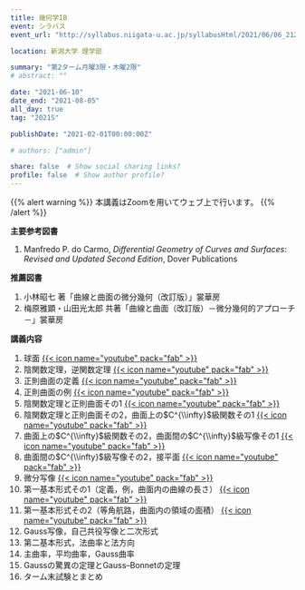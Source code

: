```yaml
---
title: 幾何学IB
event: シラバス
event_url: "http://syllabus.niigata-u.ac.jp/syllabusHtml/2021/06/06_212S1526_ja_JP.html"

location: 新潟大学 理学部

summary: "第2ターム月曜3限・木曜2限"
# abstract: ""

date: "2021-06-10"
date_end: "2021-08-05"
all_day: true
tag: "2021S"

publishDate: "2021-02-01T00:00:00Z"

# authors: ["admin"]

share: false  # Show social sharing links?
profile: false  # Show author profile?
---
```

{{% alert warning %}}
本講義はZoomを用いてウェブ上で行います。
{{% /alert %}}

**主要参考図書**

1. Manfredo P. do Carmo, *Differential Geometry of Curves and Surfaces: Revised and Updated Second Edition*, Dover Publications

**推薦図書**

1. 小林昭七 著「曲線と曲面の微分幾何（改訂版）」裳華房
2. 梅原雅顕・山田光太郎 共著「曲線と曲面（改訂版）－微分幾何的アプローチ－」裳華房

**講義内容**

1. 球面
	[{{< icon name="youtube" pack="fab" >}}](https://youtu.be/N88NCcVQo9M)
2. 陰関数定理，逆関数定理
	[{{< icon name="youtube" pack="fab" >}}](https://youtu.be/5b9TSZ2RQno)
3. 正則曲面の定義
	[{{< icon name="youtube" pack="fab" >}}](https://youtu.be/EjNX68jbwAg)
4. 正則曲面の例
	[{{< icon name="youtube" pack="fab" >}}](https://youtu.be/S3ov5TOFQQs)
5. 陰関数定理と正則曲面その1
	[{{< icon name="youtube" pack="fab" >}}](https://youtu.be/eDpb8pdwDrQ)
6. 陰関数定理と正則曲面その2，曲面上の$C^{\\infty}$級関数その1
	[{{< icon name="youtube" pack="fab" >}}](https://youtu.be/ytbCe1aAFBA)
7. 曲面上の$C^{\\infty}$級関数その2，曲面間の$C^{\\infty}$級写像その1
	[{{< icon name="youtube" pack="fab" >}}](https://youtu.be/0K6ttGJLnZk)
8. 曲面間の$C^{\\infty}$級写像その2，接平面
	[{{< icon name="youtube" pack="fab" >}}](https://youtu.be/NSxirA9vrOs)
9. 微分写像
	[{{< icon name="youtube" pack="fab" >}}](https://youtu.be/a0FcAdE366w)
10. 第一基本形式その1（定義，例，曲面内の曲線の長さ）
	[{{< icon name="youtube" pack="fab" >}}](https://youtu.be/b8ZavH3hXl4)
11. 第一基本形式その2（等角航路，曲面内の領域の面積）
	[{{< icon name="youtube" pack="fab" >}}](https://youtu.be/cbwqqPVmzqU)
12. Gauss写像，自己共役写像と二次形式
13. 第二基本形式，法曲率と法方向
14. 主曲率，平均曲率，Gauss曲率
15. Gaussの驚異の定理とGauss–Bonnetの定理
16. ターム末試験とまとめ
